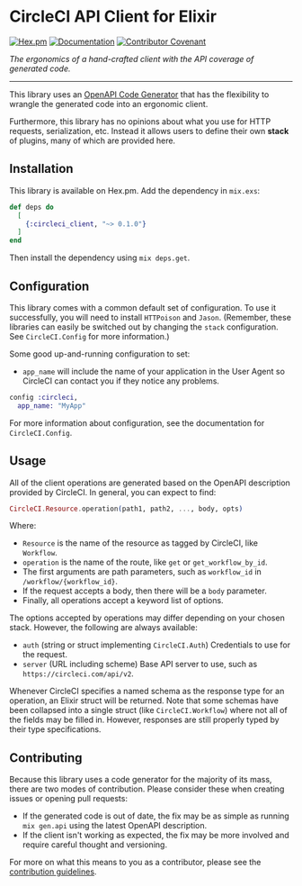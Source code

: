 # CircleCI API Client for Elixir

[![Hex.pm](https://img.shields.io/hexpm/v/circleci_client)](https://hex.pm/packages/circleci_client)
[![Documentation](https://img.shields.io/badge/hex-docs-blue)](https://hexdocs.pm/circleci_client)
[![Contributor Covenant](https://img.shields.io/badge/Contributor%20Covenant-2.1-4baaaa.svg)](CODE_OF_CONDUCT.md)

_The ergonomics of a hand-crafted client with the API coverage of generated code._

---

This library uses an [OpenAPI Code Generator](https://github.com/aj-foster/open-api-generator) that has the flexibility to wrangle the generated code into an ergonomic client.

Furthermore, this library has no opinions about what you use for HTTP requests, serialization, etc.
Instead it allows users to define their own **stack** of plugins, many of which are provided here.

## Installation

This library is available on Hex.pm.
Add the dependency in `mix.exs`:

```elixir
def deps do
  [
    {:circleci_client, "~> 0.1.0"}
  ]
end
```

Then install the dependency using `mix deps.get`.

## Configuration

This library comes with a common default set of configuration.
To use it successfully, you will need to install `HTTPoison` and `Jason`.
(Remember, these libraries can easily be switched out by changing the `stack` configuration.
See `CircleCI.Config` for more information.)

Some good up-and-running configuration to set:

* `app_name` will include the name of your application in the User Agent so CircleCI can contact you if they notice any problems.

```elixir
config :circleci,
  app_name: "MyApp"
```

For more information about configuration, see the documentation for `CircleCI.Config`.

## Usage

All of the client operations are generated based on the OpenAPI description provided by CircleCI.
In general, you can expect to find:

```elixir
CircleCI.Resource.operation(path1, path2, ..., body, opts)
```

Where:

* `Resource` is the name of the resource as tagged by CircleCI, like `Workflow`.
* `operation` is the name of the route, like `get` or `get_workflow_by_id`.
* The first arguments are path parameters, such as `workflow_id` in `/workflow/{workflow_id}`.
* If the request accepts a body, then there will be a `body` parameter.
* Finally, all operations accept a keyword list of options.

The options accepted by operations may differ depending on your chosen stack.
However, the following are always available:

* `auth` (string or struct implementing `CircleCI.Auth`) Credentials to use for the request.
* `server` (URL including scheme) Base API server to use, such as `https://circleci.com/api/v2`.

Whenever CircleCI specifies a named schema as the response type for an operation, an Elixir struct will be returned.
Note that some schemas have been collapsed into a single struct (like `CircleCI.Workflow`) where not all of the fields may be filled in.
However, responses are still properly typed by their type specifications.

## Contributing

Because this library uses a code generator for the majority of its mass, there are two modes of contribution.
Please consider these when creating issues or opening pull requests:

* If the generated code is out of date, the fix may be as simple as running `mix gen.api` using the latest OpenAPI description.
* If the client isn't working as expected, the fix may be more involved and require careful thought and versioning.

For more on what this means to you as a contributor, please see the [contribution guidelines](CONTRIBUTING.md).
